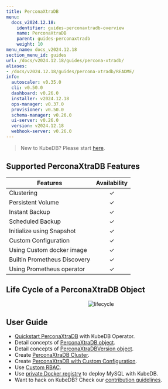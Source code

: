 ```yaml
---
title: PerconaXtraDB
menu:
  docs_v2024.12.18:
    identifier: guides-perconaxtradb-overview
    name: PerconaXtraDB
    parent: guides-perconaxtradb
    weight: 10
menu_name: docs_v2024.12.18
section_menu_id: guides
url: /docs/v2024.12.18/guides/percona-xtradb/
aliases:
- /docs/v2024.12.18/guides/percona-xtradb/README/
info:
  autoscaler: v0.35.0
  cli: v0.50.0
  dashboard: v0.26.0
  installer: v2024.12.18
  ops-manager: v0.37.0
  provisioner: v0.50.0
  schema-manager: v0.26.0
  ui-server: v0.26.0
  version: v2024.12.18
  webhook-server: v0.26.0
---
```


> New to KubeDB? Please start [here](/docs/v2024.12.18/README).

## Supported PerconaXtraDB Features

| Features                     | Availability |
|------------------------------|:------------:|
| Clustering                   |   &#10003;   |
| Persistent Volume            |   &#10003;   |
| Instant Backup               |   &#10003;   |
| Scheduled Backup             |   &#10003;   |
| Initialize using Snapshot    |   &#10003;   |
| Custom Configuration         |   &#10003;   |
| Using Custom docker image    |   &#10003;   |
| Builtin Prometheus Discovery |   &#10003;   |
| Using Prometheus operator    |   &#10003;   |

## Life Cycle of a PerconaXtraDB Object

<p align="center">
  <img alt="lifecycle"  src="/docs/v2024.12.18/guides/percona-xtradb/images/perconaxtradb-lifecycle.svg" >
</p>

## User Guide

- [Quickstart PerconaXtraDB](/docs/v2024.12.18/guides/percona-xtradb/quickstart/overview) with KubeDB Operator.
- Detail concepts of [PerconaXtraDB object](/docs/v2024.12.18/guides/percona-xtradb/concepts/perconaxtradb).
- Detail concepts of [PerconaXtraDBVersion object](/docs/v2024.12.18/guides/percona-xtradb/concepts/perconaxtradb-version).
- Create [PerconaXtraDB Cluster](/docs/v2024.12.18/guides/percona-xtradb/clustering/galera-cluster).
- Create [PerconaXtraDB with Custom Configuration](/docs/v2024.12.18/guides/percona-xtradb/configuration/using-config-file).
- Use [Custom RBAC](/docs/v2024.12.18/guides/percona-xtradb/custom-rbac/using-custom-rbac).
- Use [private Docker registry](/docs/v2024.12.18/guides/percona-xtradb/private-registry/quickstart) to deploy MySQL with KubeDB.
- Want to hack on KubeDB? Check our [contribution guidelines](/docs/v2024.12.18/CONTRIBUTING).

